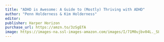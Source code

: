 ```yaml
---
title: "ADHD is Awesome: A Guide to (Mostly) Thriving with ADHD"
author: "Penn Holderness & Kim Holderness"
editor:
publisher: Harper Horizon
purchase_url: https://amzn.to/3zSgEfA
image: https://images-na.ssl-images-amazon.com/images/I/71M0ujbv04L._SL75_.jpg
---
```

